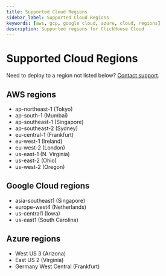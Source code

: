 ```yaml
---
title: Supported Cloud Regions
sidebar_label: Supported Cloud Regions
keywords: [aws, gcp, google cloud, azure, cloud, regions]
description: Supported regions for ClickHouse Cloud
---
```


# Supported Cloud Regions

Need to deploy to a region not listed below? [Contact support](https://clickhouse.com/support/program).

## AWS regions

- ap-northeast-1 (Tokyo)
- ap-south-1 (Mumbai)
- ap-southeast-1 (Singapore)
- ap-southeast-2 (Sydney)
- eu-central-1 (Frankfurt)
- eu-west-1 (Ireland)
- eu-west-2 (London)
- us-east-1 (N. Virginia)
- us-east-2 (Ohio)
- us-west-2 (Oregon)

## Google Cloud regions

- asia-southeast1 (Singapore)
- europe-west4 (Netherlands)
- us-central1 (Iowa)
- us-east1 (South Carolina)

## Azure regions

- West US 3 (Arizona)
- East US 2 (Virginia)
- Germany West Central (Frankfurt)
